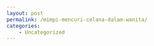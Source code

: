 ```yaml
---
layout: post
permalink: /mimpi-mencuri-celana-dalam-wanita/
categories:
    - Uncategorized
---
```


